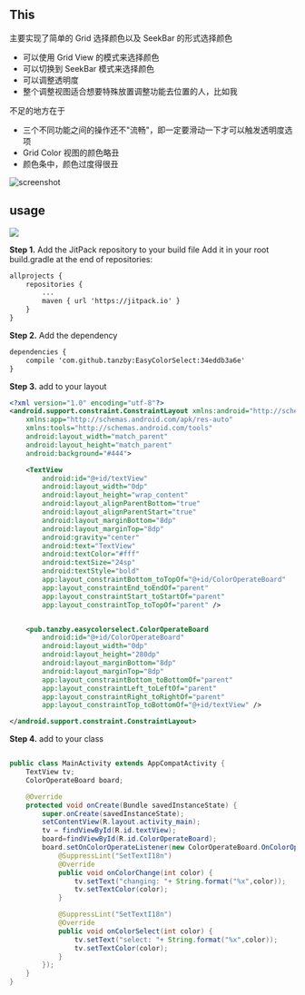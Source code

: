 ## This

主要实现了简单的 Grid 选择颜色以及 SeekBar 的形式选择颜色

* 可以使用 Grid View 的模式来选择颜色
* 可以切换到 SeekBar 模式来选择颜色
* 可以调整透明度
* 整个调整视图适合想要特殊放置调整功能去位置的人，比如我


不足的地方在于

* 三个不同功能之间的操作还不"流畅"，即一定要滑动一下才可以触发透明度选项
* Grid Color 视图的颜色略丑
* 颜色条中，颜色过度得很丑


![screenshot](screenshot/screenshot.gif)


## usage

[![](https://jitpack.io/v/tanzby/EasyColorSelect.svg)](https://jitpack.io/#tanzby/EasyColorSelect)

**Step 1.** Add the JitPack repository to your build file
Add it in your root build.gradle at the end of repositories:

```xml
allprojects {
    repositories {
        ...
        maven { url 'https://jitpack.io' }
    }
}
```


**Step 2.** Add the dependency

```xml
dependencies {
    compile 'com.github.tanzby:EasyColorSelect:34eddb3a6e'
}
```

**Step 3.**  add to your layout
```xml
<?xml version="1.0" encoding="utf-8"?>
<android.support.constraint.ConstraintLayout xmlns:android="http://schemas.android.com/apk/res/android"
    xmlns:app="http://schemas.android.com/apk/res-auto"
    xmlns:tools="http://schemas.android.com/tools"
    android:layout_width="match_parent"
    android:layout_height="match_parent"
    android:background="#444">

    <TextView
        android:id="@+id/textView"
        android:layout_width="0dp"
        android:layout_height="wrap_content"
        android:layout_alignParentBottom="true"
        android:layout_alignParentStart="true"
        android:layout_marginBottom="8dp"
        android:layout_marginTop="8dp"
        android:gravity="center"
        android:text="TextView"
        android:textColor="#fff"
        android:textSize="24sp"
        android:textStyle="bold"
        app:layout_constraintBottom_toTopOf="@+id/ColorOperateBoard"
        app:layout_constraintEnd_toEndOf="parent"
        app:layout_constraintStart_toStartOf="parent"
        app:layout_constraintTop_toTopOf="parent" />


    <pub.tanzby.easycolorselect.ColorOperateBoard
        android:id="@+id/ColorOperateBoard"
        android:layout_width="0dp"
        android:layout_height="280dp"
        android:layout_marginBottom="8dp"
        android:layout_marginTop="8dp"
        app:layout_constraintBottom_toBottomOf="parent"
        app:layout_constraintLeft_toLeftOf="parent"
        app:layout_constraintRight_toRightOf="parent"
        app:layout_constraintTop_toBottomOf="@+id/textView" />

</android.support.constraint.ConstraintLayout>

```


**Step 4.**  add to your class

```java

public class MainActivity extends AppCompatActivity {
    TextView tv;
    ColorOperateBoard board;

    @Override
    protected void onCreate(Bundle savedInstanceState) {
        super.onCreate(savedInstanceState);
        setContentView(R.layout.activity_main);
        tv = findViewById(R.id.textView);
        board=findViewById(R.id.ColorOperateBoard);
        board.setOnColorOperateListener(new ColorOperateBoard.OnColorOperateListener() {
            @SuppressLint("SetTextI18n")
            @Override
            public void onColorChange(int color) {
                tv.setText("changing: "+ String.format("%x",color));
                tv.setTextColor(color);
            }

            @SuppressLint("SetTextI18n")
            @Override
            public void onColorSelect(int color) {
                tv.setText("select: "+ String.format("%x",color));
                tv.setTextColor(color);
            }
        });
    }
}

```